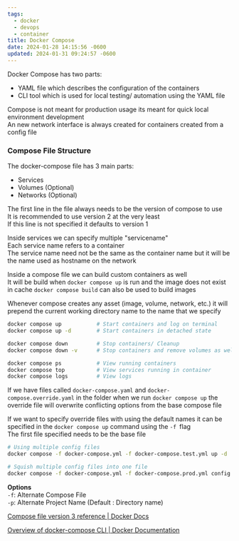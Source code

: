 ```yaml
---
tags:
  - docker
  - devops
  - container
title: Docker Compose
date: 2024-01-28 14:15:56 -0600
updated: 2024-01-31 09:24:57 -0600
---
```


Docker Compose has two parts:
* YAML file which describes the configuration of the containers
* CLI tool which is used for local testing/ automation using the YAML file

Compose is not meant for production usage its meant for quick local environment development  
An new network interface is always created for containers created from a config file

### Compose File Structure

The docker-compose file has 3 main parts: 
* Services
* Volumes (Optional)
* Networks (Optional)

The first line in the file always needs to be the version of compose to use  
It is recommended to use version 2 at the very least  
If this line is not specified it defaults to version 1

Inside services we can specify multiple "servicename"  
Each service name refers to a container  
The service name need not be the same as the container name but it will be the name used as hostname on the network

Inside a compose file we can build custom containers as well  
It will be build when `docker compose up` is run and the image does not exist in cache
`docker compose build` can also be used to build images

Whenever compose creates any asset (image, volume, network, etc.) it will prepend the current working directory name to the name that we specify

````bash
docker compose up 			# Start containers and log on terminal
docker compose up -d 		# Start containers in detached state

docker compose down 		# Stop containers/ Cleanup
docker compose down -v 		# Stop containers and remove volumes as well

docker compose ps 			# View running containers
docker compose top 			# View services running in container
docker compose logs 		# View logs
````

If we have files called `docker-compose.yaml` and `docker-compose.override.yaml` in the folder when we run `docker compose up` the override file will overwrite conflicting options from the base compose file

If we want to specify override files with using the default names it can be specified in the `docker compose up` command using the `-f `flag  
The first file specified needs to be the base file

````bash
# Using multiple config files
docker compose -f docker-compose.yml -f docker-compose.test.yml up -d

# Squish multiple config files into one file
docker compose -f docker-compose.yml -f docker-compose.prod.yml config
````

**Options**  
`-f`: Alternate Compose File  
`-p`: Alternate Project Name (Default : Directory name)

[Compose file version 3 reference | Docker Docs](https://docs.docker.com/compose/compose-file/compose-file-v3/#volumes)  

[Overview of docker-compose CLI | Docker Documentation](https://docs.docker.com/compose/reference/)
